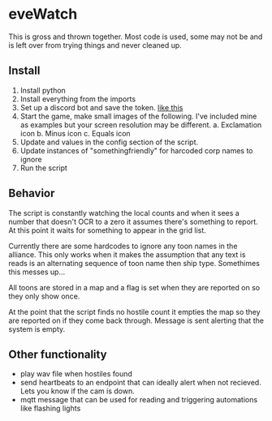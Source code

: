 # eveWatch

This is gross and thrown together. Most code is used, some may not be and is left over from trying things and never cleaned up.

## Install
1. Install python
2. Install everything from the imports
3. Set up a discord bot and save the token. [like this](https://discordpy.readthedocs.io/en/stable/discord.html#discord-intro)
4. Start the game, make small images of the following. I've included mine as examples but your screen resolution may be different.
    a. Exclamation icon
	b. Minus icon
	c. Equals icon
5. Update and values in the config section of the script. 
6. Update instances of "somethingfriendly" for harcoded corp names to ignore
7. Run the script


## Behavior
The script is constantly watching the local counts and when it sees a number that doesn't OCR to a zero it assumes there's something to report. At this point it waits for something to appear in the grid list. 

Currently there are some hardcodes to ignore any toon names in the alliance. This only works when it makes the assumption that any text is reads is an alternating sequence of toon name then ship type. Somethimes this messes up...

All toons are stored in a map and a flag is set when they are reported on so they only show once. 

At the point that the script finds no hostile count it empties the map so they are reported on if they come back through. Message is sent alerting that the system is empty.

## Other functionality
* play wav file when hostiles found
* send heartbeats to an endpoint that can ideally alert when not recieved. Lets you know if the cam is down.
* mqtt message that can be used for reading and triggering automations like flashing lights